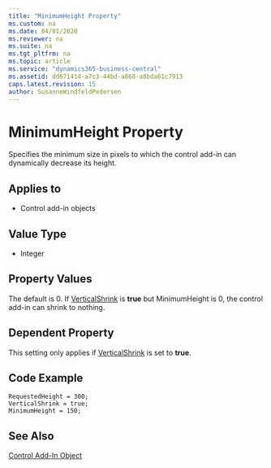 ```yaml
---
title: "MinimumHeight Property"
ms.custom: na
ms.date: 04/01/2020
ms.reviewer: na
ms.suite: na
ms.tgt_pltfrm: na
ms.topic: article
ms.service: "dynamics365-business-central"
ms.assetid: dd671414-a7c3-44bd-a860-a8bda61c7913
caps.latest.revision: 15
author: SusanneWindfeldPedersen
---
```


 

# MinimumHeight Property

Specifies the minimum size in pixels to which the control add-in can dynamically decrease its height.

## Applies to 
- Control add-in objects
  
## Value Type 
  
-   Integer 

## Property Values 
The default is 0. If [VerticalShrink](devenv-verticalshrink-property.md) is **true** but MinimumHeight is 0, the control add-in can shrink to nothing.

## Dependent Property
This setting only applies if [VerticalShrink](devenv-verticalshrink-property.md) is set to **true**.

## Code Example 
```
RequestedHeight = 300;
VerticalShrink = true;
MinimumHeight = 150;
```


## See Also  
[Control Add-In Object](../devenv-control-addin-object.md)   
 